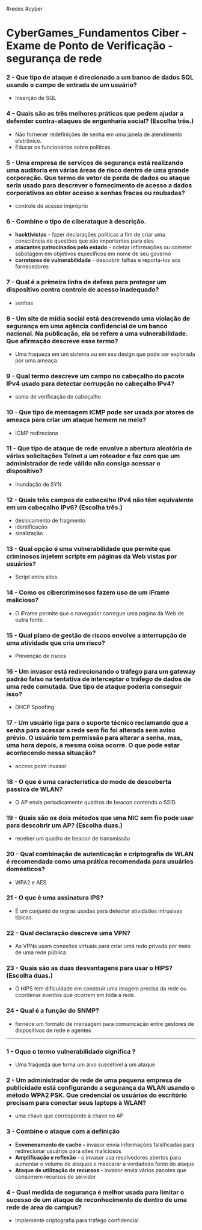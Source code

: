 #redes #cyber 

# CyberGames_Fundamentos Ciber - Exame de Ponto de Verificação - segurança de rede

### 2 - Que tipo de ataque é direcionado a um banco de dados SQL usando o campo de entrada de um usuário?

- Inserção de SQL

### 4 - Quais são as três melhores práticas que podem ajudar a defender contra-ataques de engenharia social? (Escolha três.)

- Não fornecer redefinições de senha em uma janela de atendimento eletrônico.
- Educar os funcionários sobre políticas.

### 5 - Uma empresa de serviços de segurança está realizando uma auditoria em várias áreas de risco dentro de uma grande corporação. Que termo de vetor de perda de dados ou ataque seria usado para descrever o fornecimento de acesso a dados corporativos ao obter acesso a senhas fracas ou roubadas?

- controle de acesso impróprio

### 6 - Combine o tipo de ciberataque à descrição.

- **hacktivistas** - fazer declarações políticas a fim de criar uma consciência de questões que são importantes para eles
- **atacantes patrocinados pelo estado** - coletar informações ou cometer sabotagem em objetivos específicos em nome de seu governo
- **corretores de vulnerabilidade** - descobrir falhas e reporta-los aos fornecedores

### 7 - Qual é a primeira linha de defesa para proteger um dispositivo contra controle de acesso inadequado?

- senhas

### 8 - Um site de mídia social está descrevendo uma violação de segurança em uma agência confidencial de um banco nacional. Na publicação, ela se refere a **uma vulnerabilidade**. Que afirmação descreve esse termo?

- Uma fraqueza em um sistema ou em seu design que pode ser explorada por uma ameaça.

### 9 - Qual termo descreve um campo no cabeçalho do pacote IPv4 usado para detectar corrupção no cabeçalho IPv4?

- soma de verificação do cabeçalho

### 10 - Que tipo de mensagem ICMP pode ser usada por atores de ameaça para criar um ataque homem no meio?

- ICMP redireciona

### 11 - Que tipo de ataque de rede envolve a abertura aleatória de várias solicitações Telnet a um roteador e faz com que um administrador de rede válido não consiga acessar o dispositivo?

- Inundação de SYN

### 12 - Quais três campos de cabeçalho IPv4 não têm equivalente em um cabeçalho IPv6? (Escolha três.)

- deslocamento de fragmento
- identificação
- sinalização

### 13 - Qual opção é uma vulnerabilidade que permite que criminosos injetem scripts em páginas da Web vistas por usuários?

- Script entre sites

### 14 - Como os cibercriminosos fazem uso de um iFrame malicioso?

- O iFrame permite que o navegador carregue uma página da Web de outra fonte.

### 15 - Qual plano de gestão de riscos envolve a interrupção de uma atividade que cria um risco?

- Prevenção de riscos

### 16 - Um invasor está redirecionando o tráfego para um gateway padrão falso na tentativa de interceptar o tráfego de dados de uma rede comutada. Que tipo de ataque poderia conseguir isso?

- DHCP Spoofing

### 17 - Um usuário liga para o suporte técnico reclamando que a senha para acessar a rede sem fio foi alterada sem aviso prévio. O usuário tem permissão para alterar a senha, mas, uma hora depois, a mesma coisa ocorre. O que pode estar acontecendo nessa situação?

- access point invasor

### 18 - O que é uma característica do modo de descoberta passiva de WLAN?

- O AP envia periodicamente quadros de beacon contendo o SSID.

### 19 - Quais são os dois métodos que uma NIC sem fio pode usar para descobrir um AP? (Escolha duas.)

- receber um quadro de beacon de transmissão

### 20 - Qual combinação de autenticação e criptografia de WLAN é recomendada como uma prática recomendada para usuários domésticos?

- WPA2 e AES

### 21 - O que é uma assinatura IPS?

- É um conjunto de regras usadas para detectar atividades intrusivas típicas.

### 22 - Qual declaração descreve uma VPN?

- As VPNs usam conexões virtuais para criar uma rede privada por meio de uma rede pública.

### 23 - Quais são as duas desvantagens para usar o HIPS? (Escolha duas.)

- O HIPS tem dificuldade em construir uma imagem precisa da rede ou coordenar eventos que ocorrem em toda a rede.

### 24 - Qual é a função do SNMP?

- fornece um formato de mensagem para comunicação entre gestores de dispositivos de rede e agentes

---

### 1 - Oque o termo vulnerabilidade significa ?

- Uma fraqueza que torna um alvo suscetível a um ataque

### 2 - Um administrador de rede de uma pequena empresa de publicidade está configurando a segurança da WLAN usando o método WPA2 PSK. Que credencial os usuários do escritório precisam para conectar seus laptops à WLAN?

- uma chave que corresponde à chave no AP

### 3 - Combine o ataque com a definição

- **Envenenamento de cache -** invasor envia informações falsificadas para redirecionar usuários para sites maliciosos
- **Amplificação e reflexão -** o invasor usa resolvedores abertos para aumentar o volume de ataques e mascarar a verdadeira fonte do ataque
- **Ataque de utilização de recursos -** invasor envia vários pacotes que consomem recursos do servidor

### 4 - Qual medida de segurança é melhor usada para limitar o sucesso de um ataque de reconhecimento de dentro de uma rede de área do campus?

- Implemente criptografia para tráfego confidencial.

























